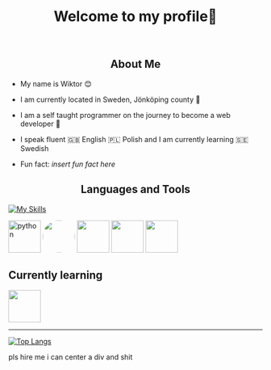 <div align="center">
    <h1>Welcome to my profile👋</h1>
</div>

<br>

<div>
<h2 align="center">About Me</h2>

* My name is Wiktor 😊

* I am currently located in Sweden, Jönköping county 💯

* I am a self taught programmer on the journey to become a web developer 🚀

* I speak fluent 🇬🇧 English 🇵🇱 Polish and I am currently learning 🇸🇪 Swedish

* Fun fact: <i>insert fun fact here</i>
</div>

<div>
<h2 align="center">Languages and Tools</h2>

[![My Skills](https://skillicons.dev/icons?i=python,js,ts,mongodb,linux)](https://skillicons.dev)
    
[<img width="64" height="64" alt="python" src="https://cdn.jsdelivr.net/gh/devicons/devicon/icons/python/python-original.svg"/>](https://www.python.org/)
[<img style="border-radius:50%" width="64" height="64" src="https://cdn.jsdelivr.net/gh/devicons/devicon/icons/javascript/javascript-original.svg"/>](https://developer.mozilla.org/en-US/docs/Web/javascript)
[<img width="64" height="64" src="https://cdn.jsdelivr.net/gh/devicons/devicon/icons/typescript/typescript-original.svg"/>](https://www.typescriptlang.org/)
[<img width="64" height="64" src="https://cdn.jsdelivr.net/gh/devicons/devicon/icons/mongodb/mongodb-original.svg"/>](https://www.mongodb.com/)
[<img width="64" height="64" src="https://cdn.jsdelivr.net/gh/devicons/devicon/icons/linux/linux-original.svg"/>](https://www.linux.org/)
    
   
</div>

## Currently learning

[<img width="64" height="64" src="https://cdn.jsdelivr.net/gh/devicons/devicon/icons/vuejs/vuejs-original-wordmark.svg" />](https://vuejs.org/)
          
<hr>

[![Top Langs](https://github-readme-stats.vercel.app/api/top-langs/?username=anuraghazra&layout=compact)](https://github.com/anuraghazra/github-readme-stats)


pls hire me i can center a div and shit
